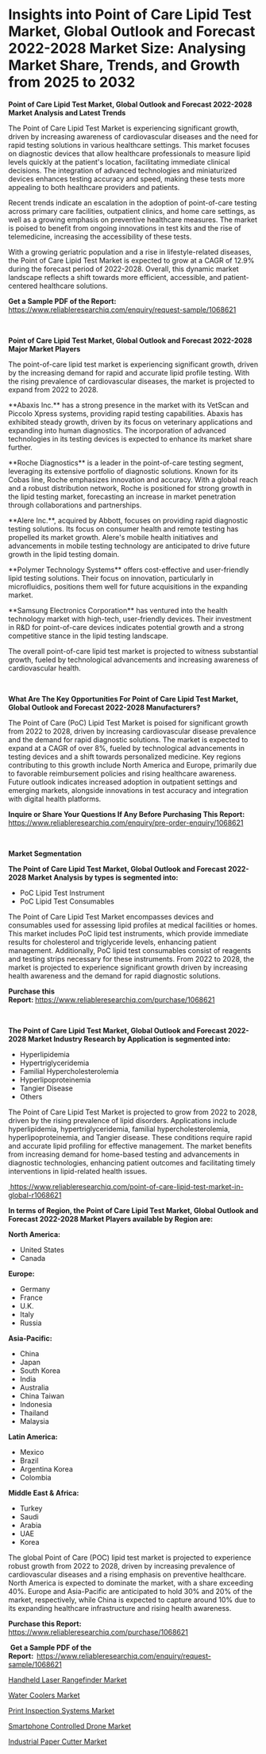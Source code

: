 <p><h1>Insights into Point of Care Lipid Test Market, Global Outlook and Forecast 2022-2028 Market Size: Analysing Market Share, Trends, and Growth from 2025 to 2032</h1></p><p><strong>Point of Care Lipid Test Market, Global Outlook and Forecast 2022-2028 Market Analysis and Latest Trends</strong></p>
<p><p>The Point of Care Lipid Test Market is experiencing significant growth, driven by increasing awareness of cardiovascular diseases and the need for rapid testing solutions in various healthcare settings. This market focuses on diagnostic devices that allow healthcare professionals to measure lipid levels quickly at the patient's location, facilitating immediate clinical decisions. The integration of advanced technologies and miniaturized devices enhances testing accuracy and speed, making these tests more appealing to both healthcare providers and patients.</p><p>Recent trends indicate an escalation in the adoption of point-of-care testing across primary care facilities, outpatient clinics, and home care settings, as well as a growing emphasis on preventive healthcare measures. The market is poised to benefit from ongoing innovations in test kits and the rise of telemedicine, increasing the accessibility of these tests.</p><p>With a growing geriatric population and a rise in lifestyle-related diseases, the Point of Care Lipid Test Market is expected to grow at a CAGR of 12.9% during the forecast period of 2022-2028. Overall, this dynamic market landscape reflects a shift towards more efficient, accessible, and patient-centered healthcare solutions.</p></p>
<p><strong>Get a Sample PDF of the Report:&nbsp;</strong> <a href="https://www.reliableresearchiq.com/enquiry/request-sample/1068621?utm_campaign=2840&utm_medium=2&utm_source=Github&utm_content=ia&utm_term=21032025&utm_id=point-of-care-lipid-test-market-global-outlook-and-forecast-2022-2028">https://www.reliableresearchiq.com/enquiry/request-sample/1068621</a></p>
<p>&nbsp;</p>
<p><strong>Point of Care Lipid Test Market, Global Outlook and Forecast 2022-2028 Major Market Players</strong></p>
<p><p>The point-of-care lipid test market is experiencing significant growth, driven by the increasing demand for rapid and accurate lipid profile testing. With the rising prevalence of cardiovascular diseases, the market is projected to expand from 2022 to 2028.</p><p>**Abaxis Inc.** has a strong presence in the market with its VetScan and Piccolo Xpress systems, providing rapid testing capabilities. Abaxis has exhibited steady growth, driven by its focus on veterinary applications and expanding into human diagnostics. The incorporation of advanced technologies in its testing devices is expected to enhance its market share further.</p><p>**Roche Diagnostics** is a leader in the point-of-care testing segment, leveraging its extensive portfolio of diagnostic solutions. Known for its Cobas line, Roche emphasizes innovation and accuracy. With a global reach and a robust distribution network, Roche is positioned for strong growth in the lipid testing market, forecasting an increase in market penetration through collaborations and partnerships.</p><p>**Alere Inc.**, acquired by Abbott, focuses on providing rapid diagnostic testing solutions. Its focus on consumer health and remote testing has propelled its market growth. Alere's mobile health initiatives and advancements in mobile testing technology are anticipated to drive future growth in the lipid testing domain.</p><p>**Polymer Technology Systems** offers cost-effective and user-friendly lipid testing solutions. Their focus on innovation, particularly in microfluidics, positions them well for future acquisitions in the expanding market.</p><p>**Samsung Electronics Corporation** has ventured into the health technology market with high-tech, user-friendly devices. Their investment in R&D for point-of-care devices indicates potential growth and a strong competitive stance in the lipid testing landscape.</p><p>The overall point-of-care lipid test market is projected to witness substantial growth, fueled by technological advancements and increasing awareness of cardiovascular health.</p></p>
<p>&nbsp;</p>
<p><strong>What Are The Key Opportunities For Point of Care Lipid Test Market, Global Outlook and Forecast 2022-2028 Manufacturers?</strong></p>
<p><p>The Point of Care (PoC) Lipid Test Market is poised for significant growth from 2022 to 2028, driven by increasing cardiovascular disease prevalence and the demand for rapid diagnostic solutions. The market is expected to expand at a CAGR of over 8%, fueled by technological advancements in testing devices and a shift towards personalized medicine. Key regions contributing to this growth include North America and Europe, primarily due to favorable reimbursement policies and rising healthcare awareness. Future outlook indicates increased adoption in outpatient settings and emerging markets, alongside innovations in test accuracy and integration with digital health platforms.</p></p>
<p><strong>Inquire or Share Your Questions If Any Before Purchasing This Report:</strong> <a href="https://www.reliableresearchiq.com/enquiry/pre-order-enquiry/1068621?utm_campaign=2840&utm_medium=2&utm_source=Github&utm_content=ia&utm_term=21032025&utm_id=point-of-care-lipid-test-market-global-outlook-and-forecast-2022-2028">https://www.reliableresearchiq.com/enquiry/pre-order-enquiry/1068621</a></p>
<p>&nbsp;</p>
<p><strong>Market Segmentation</strong></p>
<p><strong>The Point of Care Lipid Test Market, Global Outlook and Forecast 2022-2028 Market Analysis by types is segmented into:</strong></p>
<p><ul><li>PoC Lipid Test Instrument</li><li>PoC Lipid Test Consumables</li></ul></p>
<p><p>The Point of Care Lipid Test Market encompasses devices and consumables used for assessing lipid profiles at medical facilities or homes. This market includes PoC lipid test instruments, which provide immediate results for cholesterol and triglyceride levels, enhancing patient management. Additionally, PoC lipid test consumables consist of reagents and testing strips necessary for these instruments. From 2022 to 2028, the market is projected to experience significant growth driven by increasing health awareness and the demand for rapid diagnostic solutions.</p></p>
<p><strong>Purchase this Report:&nbsp;</strong><a href="https://www.reliableresearchiq.com/purchase/1068621?utm_campaign=2840&utm_medium=2&utm_source=Github&utm_content=ia&utm_term=21032025&utm_id=point-of-care-lipid-test-market-global-outlook-and-forecast-2022-2028">https://www.reliableresearchiq.com/purchase/1068621</a></p>
<p>&nbsp;</p>
<p><strong>The Point of Care Lipid Test Market, Global Outlook and Forecast 2022-2028 Market Industry Research by Application is segmented into:</strong></p>
<p><ul><li>Hyperlipidemia</li><li>Hypertriglyceridemia</li><li>Familial Hypercholesterolemia</li><li>Hyperlipoproteinemia</li><li>Tangier Disease</li><li>Others</li></ul></p>
<p><p>The Point of Care Lipid Test Market is projected to grow from 2022 to 2028, driven by the rising prevalence of lipid disorders. Applications include hyperlipidemia, hypertriglyceridemia, familial hypercholesterolemia, hyperlipoproteinemia, and Tangier disease. These conditions require rapid and accurate lipid profiling for effective management. The market benefits from increasing demand for home-based testing and advancements in diagnostic technologies, enhancing patient outcomes and facilitating timely interventions in lipid-related health issues.</p></p>
<p><a href="https://www.reliableresearchiq.com/point-of-care-lipid-test-market-in-global-r1068621?utm_campaign=2840&utm_medium=2&utm_source=Github&utm_content=ia&utm_term=21032025&utm_id=point-of-care-lipid-test-market-global-outlook-and-forecast-2022-2028">&nbsp;https://www.reliableresearchiq.com/point-of-care-lipid-test-market-in-global-r1068621</a></p>
<p><strong>In terms of Region, the Point of Care Lipid Test Market, Global Outlook and Forecast 2022-2028 Market Players available by Region are:</strong></p>
<p>
    <p> <strong> North America: </strong>
        <ul>
            <li>United States</li>
            <li>Canada</li>
        </ul>
        </p> 
    <p> <strong> Europe: </strong>
        <ul>
            <li>Germany</li>
            <li>France</li>
            <li>U.K.</li>
            <li>Italy</li>
            <li>Russia</li>
        </ul>
        </p> 
    <p> <strong> Asia-Pacific: </strong>
        <ul>
            <li>China</li>
            <li>Japan</li>
            <li>South Korea</li>
            <li>India</li>
            <li>Australia</li>
            <li>China Taiwan</li>
            <li>Indonesia</li>
            <li>Thailand</li>
            <li>Malaysia</li>
        </ul>
        </p> 
    <p> <strong> Latin America: </strong>
        <ul>
            <li>Mexico</li>
            <li>Brazil</li>
            <li>Argentina Korea</li>
            <li>Colombia</li>
        </ul>
        </p> 
    <p> <strong> Middle East & Africa: </strong>
        <ul>
            <li>Turkey</li>
            <li>Saudi</li>
            <li>Arabia</li>
            <li>UAE</li>
            <li>Korea</li>
        </ul>
    </p>
    </p>
<p><p>The global Point of Care (POC) lipid test market is projected to experience robust growth from 2022 to 2028, driven by increasing prevalence of cardiovascular diseases and a rising emphasis on preventive healthcare. North America is expected to dominate the market, with a share exceeding 40%. Europe and Asia-Pacific are anticipated to hold 30% and 20% of the market, respectively, while China is expected to capture around 10% due to its expanding healthcare infrastructure and rising health awareness.</p></p>
<p><strong>Purchase this Report: </strong><a href="https://www.reliableresearchiq.com/purchase/1068621?utm_campaign=2840&utm_medium=2&utm_source=Github&utm_content=ia&utm_term=21032025&utm_id=point-of-care-lipid-test-market-global-outlook-and-forecast-2022-2028">https://www.reliableresearchiq.com/purchase/1068621</a></p>
<p>&nbsp;<strong>Get a Sample PDF of the Report:&nbsp;&nbsp;</strong><a href="https://www.reliableresearchiq.com/enquiry/request-sample/1068621?utm_campaign=2840&utm_medium=2&utm_source=Github&utm_content=ia&utm_term=21032025&utm_id=point-of-care-lipid-test-market-global-outlook-and-forecast-2022-2028">https://www.reliableresearchiq.com/enquiry/request-sample/1068621</a></p>
<p><strong></strong></p>
<p><p><a href="https://www.linkedin.com/pulse/significant-growth-expected-handheld-laser-rangefinder-evxxf?utm_campaign=2840&utm_medium=2&utm_source=Github&utm_content=ia&utm_term=21032025&utm_id=point-of-care-lipid-test-market-global-outlook-and-forecast-2022-2028">Handheld Laser Rangefinder Market</a></p><p><a href="https://www.linkedin.com/pulse/water-coolers-market-ecosystem-competitive-landscape-byecf?utm_campaign=2840&utm_medium=2&utm_source=Github&utm_content=ia&utm_term=21032025&utm_id=point-of-care-lipid-test-market-global-outlook-and-forecast-2022-2028">Water Coolers Market</a></p><p><a href="https://www.linkedin.com/pulse/investigating-print-inspection-systems-market-size-projected-wxadf?utm_campaign=2840&utm_medium=2&utm_source=Github&utm_content=ia&utm_term=21032025&utm_id=point-of-care-lipid-test-market-global-outlook-and-forecast-2022-2028">Print Inspection Systems Market</a></p><p><a href="https://www.linkedin.com/pulse/analyzing-smartphone-controlled-drone-market-2025-2032-oqabf?utm_campaign=2840&utm_medium=2&utm_source=Github&utm_content=ia&utm_term=21032025&utm_id=point-of-care-lipid-test-market-global-outlook-and-forecast-2022-2028">Smartphone Controlled Drone Market</a></p><p><a href="https://www.linkedin.com/pulse/industrial-paper-cutter-market-trend-expected-grow-rapidly-h0uef?utm_campaign=2840&utm_medium=2&utm_source=Github&utm_content=ia&utm_term=21032025&utm_id=point-of-care-lipid-test-market-global-outlook-and-forecast-2022-2028">Industrial Paper Cutter Market</a></p></p>